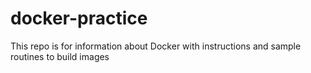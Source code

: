# docker-practice
This repo is for information about Docker with instructions and sample routines to build images
